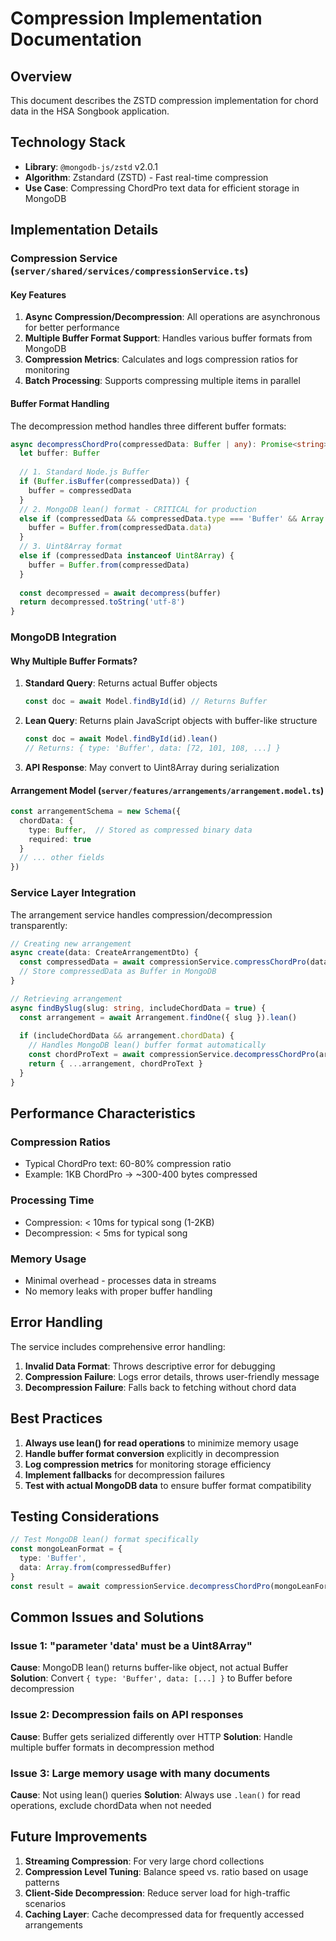 # Compression Implementation Documentation

## Overview
This document describes the ZSTD compression implementation for chord data in the HSA Songbook application.

## Technology Stack
- **Library**: `@mongodb-js/zstd` v2.0.1
- **Algorithm**: Zstandard (ZSTD) - Fast real-time compression
- **Use Case**: Compressing ChordPro text data for efficient storage in MongoDB

## Implementation Details

### Compression Service (`server/shared/services/compressionService.ts`)

#### Key Features
1. **Async Compression/Decompression**: All operations are asynchronous for better performance
2. **Multiple Buffer Format Support**: Handles various buffer formats from MongoDB
3. **Compression Metrics**: Calculates and logs compression ratios for monitoring
4. **Batch Processing**: Supports compressing multiple items in parallel

#### Buffer Format Handling

The decompression method handles three different buffer formats:

```typescript
async decompressChordPro(compressedData: Buffer | any): Promise<string> {
  let buffer: Buffer
  
  // 1. Standard Node.js Buffer
  if (Buffer.isBuffer(compressedData)) {
    buffer = compressedData
  } 
  // 2. MongoDB lean() format - CRITICAL for production
  else if (compressedData && compressedData.type === 'Buffer' && Array.isArray(compressedData.data)) {
    buffer = Buffer.from(compressedData.data)
  } 
  // 3. Uint8Array format
  else if (compressedData instanceof Uint8Array) {
    buffer = Buffer.from(compressedData)
  }
  
  const decompressed = await decompress(buffer)
  return decompressed.toString('utf-8')
}
```

### MongoDB Integration

#### Why Multiple Buffer Formats?

1. **Standard Query**: Returns actual Buffer objects
   ```javascript
   const doc = await Model.findById(id) // Returns Buffer
   ```

2. **Lean Query**: Returns plain JavaScript objects with buffer-like structure
   ```javascript
   const doc = await Model.findById(id).lean() 
   // Returns: { type: 'Buffer', data: [72, 101, 108, ...] }
   ```

3. **API Response**: May convert to Uint8Array during serialization

#### Arrangement Model (`server/features/arrangements/arrangement.model.ts`)

```typescript
const arrangementSchema = new Schema({
  chordData: {
    type: Buffer,  // Stored as compressed binary data
    required: true
  }
  // ... other fields
})
```

### Service Layer Integration

The arrangement service handles compression/decompression transparently:

```typescript
// Creating new arrangement
async create(data: CreateArrangementDto) {
  const compressedData = await compressionService.compressChordPro(data.chordProText)
  // Store compressedData as Buffer in MongoDB
}

// Retrieving arrangement
async findBySlug(slug: string, includeChordData = true) {
  const arrangement = await Arrangement.findOne({ slug }).lean()
  
  if (includeChordData && arrangement.chordData) {
    // Handles MongoDB lean() buffer format automatically
    const chordProText = await compressionService.decompressChordPro(arrangement.chordData)
    return { ...arrangement, chordProText }
  }
}
```

## Performance Characteristics

### Compression Ratios
- Typical ChordPro text: 60-80% compression ratio
- Example: 1KB ChordPro → ~300-400 bytes compressed

### Processing Time
- Compression: < 10ms for typical song (1-2KB)
- Decompression: < 5ms for typical song

### Memory Usage
- Minimal overhead - processes data in streams
- No memory leaks with proper buffer handling

## Error Handling

The service includes comprehensive error handling:

1. **Invalid Data Format**: Throws descriptive error for debugging
2. **Compression Failure**: Logs error details, throws user-friendly message
3. **Decompression Failure**: Falls back to fetching without chord data

## Best Practices

1. **Always use lean() for read operations** to minimize memory usage
2. **Handle buffer format conversion** explicitly in decompression
3. **Log compression metrics** for monitoring storage efficiency
4. **Implement fallbacks** for decompression failures
5. **Test with actual MongoDB data** to ensure buffer format compatibility

## Testing Considerations

```typescript
// Test MongoDB lean() format specifically
const mongoLeanFormat = {
  type: 'Buffer',
  data: Array.from(compressedBuffer)
}
const result = await compressionService.decompressChordPro(mongoLeanFormat)
```

## Common Issues and Solutions

### Issue 1: "parameter 'data' must be a Uint8Array"
**Cause**: MongoDB lean() returns buffer-like object, not actual Buffer
**Solution**: Convert `{ type: 'Buffer', data: [...] }` to Buffer before decompression

### Issue 2: Decompression fails on API responses
**Cause**: Buffer gets serialized differently over HTTP
**Solution**: Handle multiple buffer formats in decompression method

### Issue 3: Large memory usage with many documents
**Cause**: Not using lean() queries
**Solution**: Always use `.lean()` for read operations, exclude chordData when not needed

## Future Improvements

1. **Streaming Compression**: For very large chord collections
2. **Compression Level Tuning**: Balance speed vs. ratio based on usage patterns
3. **Client-Side Decompression**: Reduce server load for high-traffic scenarios
4. **Caching Layer**: Cache decompressed data for frequently accessed arrangements